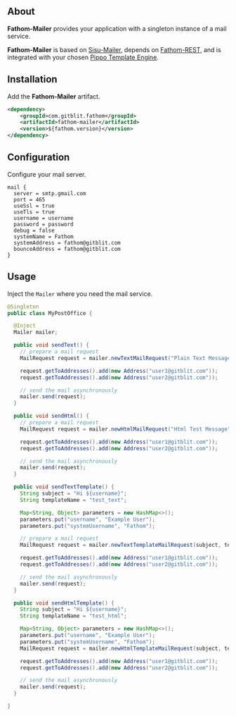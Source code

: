 ## About

**Fathom-Mailer** provides your application with a singleton instance of a mail service.

**Fathom-Mailer** is based on [Sisu-Mailer](https://github.com/sonatype/sisu-mailer), depends on [Fathom-REST](rest.md), and is integrated
with your chosen [Pippo Template Engine](rest/#template-engines).

## Installation

Add the **Fathom-Mailer** artifact.

```xml
<dependency>
    <groupId>com.gitblit.fathom</groupId>
    <artifactId>fathom-mailer</artifactId>
    <version>${fathom.version}</version>
</dependency>
```

## Configuration

Configure your mail server.

```hocon
mail {
  server = smtp.gmail.com
  port = 465
  useSsl = true
  useTls = true
  username = username
  password = password
  debug = false
  systemName = Fathom
  systemAddress = fathom@gitblit.com
  bounceAddress = fathom@gitblit.com
}
```

## Usage

Inject the `Mailer` where you need the mail service.

```java
@Singleton
public class MyPostOffice {

  @Inject
  Mailer mailer;

  public void sendText() {
    // prepare a mail request
    MailRequest request = mailer.newTextMailRequest("Plain Text Message", "This is a plain text message");

    request.getToAddresses().add(new Address("user1@gitblit.com"));
    request.getToAddresses().add(new Address("user2@gitblit.com"));

    // send the mail asynchronously
    mailer.send(request);
  }

  public void sendHtml() {
    // prepare a mail request
    MailRequest request = mailer.newHtmlMailRequest("Html Test Message", "This is a <b>text/html</b> message");

    request.getToAddresses().add(new Address("user1@gitblit.com"));
    request.getToAddresses().add(new Address("user2@gitblit.com"));

    // send the mail asynchronously
    mailer.send(request);
  }

  public void sendTextTemplate() {
    String subject = "Hi ${username}";
    String templateName = "test_text";

    Map<String, Object> parameters = new HashMap<>();
    parameters.put("username", "Example User");
    parameters.put("systemUsername", "Fathom");

    // prepare a mail request
    MailRequest request = mailer.newTextTemplateMailRequest(subject, templateName, parameters);

    request.getToAddresses().add(new Address("user1@gitblit.com"));
    request.getToAddresses().add(new Address("user2@gitblit.com"));

    // send the mail asynchronously
    mailer.send(request);
  }

  public void sendHtmlTemplate() {
    String subject = "Hi ${username}";
    String templateName = "test_html";

    Map<String, Object> parameters = new HashMap<>();
    parameters.put("username", "Example User");
    parameters.put("systemUsername", "Fathom");
    MailRequest request = mailer.newHtmlTemplateMailRequest(subject, templateName, parameters);

    request.getToAddresses().add(new Address("user1@gitblit.com"));
    request.getToAddresses().add(new Address("user2@gitblit.com"));

    // send the mail asynchronously
    mailer.send(request);
  }

}
```
